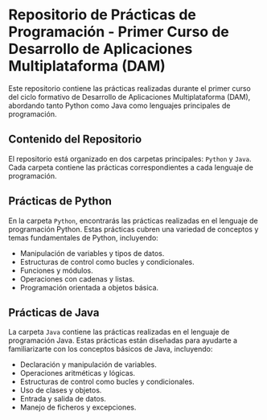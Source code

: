 # Repositorio de Prácticas de Programación - Primer Curso de Desarrollo de Aplicaciones Multiplataforma (DAM)

Este repositorio contiene las prácticas realizadas durante el primer curso del ciclo formativo de Desarrollo de Aplicaciones Multiplataforma (DAM), abordando tanto Python como Java como lenguajes principales de programación.

## Contenido del Repositorio

El repositorio está organizado en dos carpetas principales: `Python` y `Java`. Cada carpeta contiene las prácticas correspondientes a cada lenguaje de programación.

## Prácticas de Python

En la carpeta `Python`, encontrarás las prácticas realizadas en el lenguaje de programación Python. Estas prácticas cubren una variedad de conceptos y temas fundamentales de Python, incluyendo:

- Manipulación de variables y tipos de datos.
- Estructuras de control como bucles y condicionales.
- Funciones y módulos.
- Operaciones con cadenas y listas.
- Programación orientada a objetos básica.

## Prácticas de Java

La carpeta `Java` contiene las prácticas realizadas en el lenguaje de programación Java. Estas prácticas están diseñadas para ayudarte a familiarizarte con los conceptos básicos de Java, incluyendo:

- Declaración y manipulación de variables.
- Operaciones aritméticas y lógicas.
- Estructuras de control como bucles y condicionales.
- Uso de clases y objetos.
- Entrada y salida de datos.
- Manejo de ficheros y excepciones.


